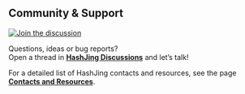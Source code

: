 ## Community & Support

[![Join the discussion](https://img.shields.io/github/discussions/DataSattva/hashjing?logo=github)](https://github.com/DataSattva/hashjing/discussions)

Questions, ideas or bug reports?  
Open a thread in [**HashJing Discussions**](https://github.com/DataSattva/hashjing/discussions) and let’s talk!

For a detailed list of HashJing contacts and resources, see the page [**Contacts and Resources**](https://datasattva.github.io/hashjing-res/).